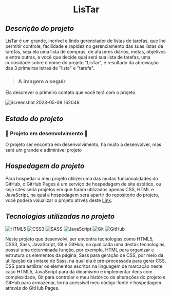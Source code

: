 
# <h1 align="center">LisTar</h1>
<div align="center">

</div>

## *Descrição do projeto*
<p>
 LisTar é um grande, incrível e lindo gerenciador de listas de tarefas, que lhe permitir controle, facilidade e rapidez no gerenciamento das suas listas de tarefas, seja ela uma lista de compras, de afazeres diários, metas, objetivos e entre outras, e você que decide qual será sua lista de tarefas, uma curiosidade sobre o nome do projeto "LisTar", é resultado da abreviação das 3 primeiras letras de "lista" e "tarefa".

</p>

> ### A imagem a seguir
Ela descrever o primeiro contato que você terá com o projeto.

![Screenshot 2023-05-08 162048](https://user-images.githubusercontent.com/104599482/236913827-8eba1d86-3c4c-48bf-8975-73aea4d5513d.png)

## *Estado do projeto*

### :construction: Projeto em desenvolvimento :construction:
 
<p>O projeto ser encontra em desenvolvimento, há muito a desenvolver, mas será um grande e adimirável projeto</p>

## *Hospedagem do projeto*

Para hospedar o meu projeto utilizei uma das muitas funcionalidades do GitHub, o GitHub Pages é um serviço de hospedagem de site estático, ou seja sites seria projetos em que
foram utilizados apenas CSS, HTML e JavaScript, na qual a hospedagem será apartir do repositorio do projeto, você poderá visualizar o projeto atrvés deste 
[Link](https://joseleandro7i.github.io/LisTar/). 

## *Tecnologias utilizadas no projeto*

![HTML5](https://img.shields.io/badge/html5-%23E34F26.svg?style=for-the-badge&logo=html5&logoColor=white)  ![CSS3](https://img.shields.io/badge/css3-%231572B6.svg?style=for-the-badge&logo=css3&logoColor=white) ![SASS](https://img.shields.io/badge/SASS-hotpink.svg?style=for-the-badge&logo=SASS&logoColor=white)   ![JavaScript](https://img.shields.io/badge/javascript-%23323330.svg?style=for-the-badge&logo=javascript&logoColor=%23F7DF1E)   ![Git](https://img.shields.io/badge/git-%23F05033.svg?style=for-the-badge&logo=git&logoColor=white) ![GitHub](https://img.shields.io/badge/github-%23121011.svg?style=for-the-badge&logo=github&logoColor=white)


Neste projeto que desenvolvi, ser encontra tecnologias como HTML5, CSS3, Sass, JavaScript, Git e GitHub, na qual cada uma destas tecnologias, possui uma determinada função, por exemplo, HTML para organizar e estrutura os elementos da página, Sass para geração de CSS, por meio da utilização da sintaxe de Sass, na qual ela é pré-processada para gerar CSS, CSS para estilizar os elementos escritos na linguagem de marcação neste caso HTML5, JavaScript para dá dinamismo e implementar itens com complexidade, Git para controlar o meu histórico de alterações do projeto e GitHub para armazenar, torná acessível meu código-fonte e hospedagem através do GitHub Pages.

